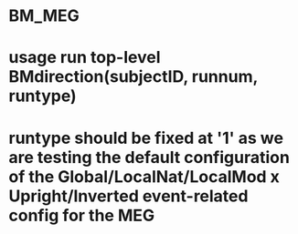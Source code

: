 # BM_MEG

# usage run top-level BMdirection(subjectID, runnum, runtype) 
# runtype should be fixed at '1' as we are testing the default configuration of the Global/LocalNat/LocalMod x Upright/Inverted event-related config for the MEG
